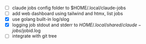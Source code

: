 - [ ] claude jobs config folder to $HOME/.local/claude-jobs
- [ ] add web dashboard using tailwind and htmx, list jobs
- [x] use golang built-in log/slog
- [x] logging job stdout and stderr to $HOME/.local/shared/claude-jobs/$jobid.log
- [ ] integrate with git tree